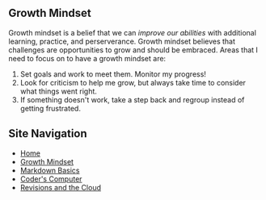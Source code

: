 ## Growth Mindset
Growth mindset is a belief that we can *improve our abilities* with additional learning, practice, and perserverance. Growth mindset believes that challenges are opportunities to grow and should be embraced. Areas that I need to focus on to have a growth mindset are: 
1. Set goals and work to meet them. Monitor my progress!
2. Look for criticism to help me grow, but always take time to consider what things went right. 
3. If something doesn't work, take a step back and regroup instead of getting frustrated.

## Site Navigation 
- [Home](https://alison-mohr.github.io/learning-journal/)
- [Growth Mindset](https://alison-mohr.github.io/learning-journal/Growth_Mindset.html)
- [Markdown Basics](https://alison-mohr.github.io/learning-journal/Learning_Markdown.html)
- [Coder's Computer](https://alison-mohr.github.io/learning-journal/Coders_Computer.html) 
- [Revisions and the Cloud](https://alison-mohr.github.io/learning-journal/Revisions.html) 
